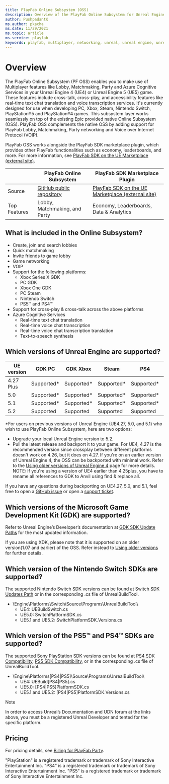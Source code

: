 ```yaml
---
title: PlayFab Online Subsystem (OSS)
description: Overview of the PlayFab Online Subsystem for Unreal Engine
author: PushpadantK
ms.author: pkacha
ms.date: 11/29/2021
ms.topic: article
ms.service: playfab
keywords: playfab, multiplayer, networking, unreal, unreal engine, unreal engine 4, unreal engine 5, ue4, ue5, middleware
---
```


# Overview

The PlayFab Online Subsystem (PF OSS) enables you to make use of Multiplayer features like Lobby, Matchmaking, Party and Azure Cognitive Services in your Unreal Engine 4 (UE4) or Unreal Engine 5 (UE5) game. These features include cross-talk, cross-play, and accessibility features like real-time text chat translation and voice transcription services. It's currently designed for use when developing PC, Xbox, Steam, Nintendo Switch, PlayStation®5 and PlayStation®4 games. This subsystem layer works seamlessly on top of the existing Epic provided native Online Subsystem (OSS). PlayFab OSS complements the native OSS by adding support for PlayFab Lobby, Matchmaking, Party networking and Voice over Internet Protocol (VOIP).

PlayFab OSS works alongside the PlayFab SDK marketplace plugin, which provides other PlayFab functionalities such as economy, leaderboards, and more. For more information, see [PlayFab SDK on the UE Marketplace (external site)](https://www.unrealengine.com/marketplace/product/playfab-sdk).

|    | PlayFab Online Subsystem | PlayFab SDK Marketplace Plugin    |
|--------------|-------------|-------------|
| Source  | [GitHub public repository](https://github.com/PlayFab/PlayFabMultiplayerUnreal) |  [PlayFab SDK on the UE Marketplace (external site)](https://www.unrealengine.com/marketplace/product/playfab-sdk)  |
| Top Features | Lobby, Matchmaking, and Party | Economy, Leaderboards, Data & Analytics |

## What is included in the Online Subsystem?

- Create, join and search lobbies
- Quick matchmaking
- Invite friends to game lobby
- Game networking
- VOIP
- Support for the following platforms:
  - Xbox Series X GDK
  - PC GDK
  - Xbox One GDK
  - PC Steam
  - Nintendo Switch
  - PS5™ and PS4™
- Support for cross-play & cross-talk across the above platforms
- Azure Cognitive Services
  - Real-time text chat translation
  - Real-time voice chat transcription
  - Real-time voice chat transcription translation
  - Text-to-speech synthesis

## Which versions of Unreal Engine are supported?

| UE version   | GDK PC      | GDK Xbox    | Steam       | PS4         | PS5         | Switch      |
|--------------|-------------|-------------|-------------|-------------|-------------|-------------|
| 4.27 Plus    | Supported*   | Supported*   | Supported*   | Supported*   | Supported*   | Supported*   |
| 5.0          | Supported*   | Supported*   | Supported*   | Supported*   | Supported*   | Supported*   |
| 5.1          | Supported*   | Supported*   | Supported*   | Supported*   | Supported*   | Supported*   |
| 5.2          | Supported   | Supported   | Supported   | Supported   | Supported   | Supported   |


*For users on previous versions of Unreal Engine (UE4.27, 5.0, and 5.1) who wish to use PlayFab Online Subsystem, here are two options:
- Upgrade your local Unreal Engine version to 5.2.
- Pull the latest release and backport it to your game.
For UE4, 4.27 is the recommended version since crossplay between different platforms doesn't work on 4.26, but it does on 4.27. If you're on an earlier version of Unreal Engine 4, the OSS can be backported with minimal work. Refer to the [Using older versions of Unreal Engine 4](party-unreal-engine-using-older-versions.md) page for more details.
NOTE: If you're using a version of UE4 earlier than 4.25plus, you have to rename all references to GDK to Anvil using find & replace all.

If you have any questions during backporting on UE4.27, 5.0, and 5.1, feel free to open a [GitHub issue](https://github.com/PlayFab/PlayFabMultiplayerUnreal/issues/new) or open a [support ticket](https://playfab.com/contact/).

## Which versions of the Microsoft Game Development Kit (GDK) are supported?

Refer to Unreal Engine’s Developer’s documentation at [GDK SDK Update Paths](https://udn.unrealengine.com/s/article/GDK-SDK-Updates-Path) for the most updated information.

If you are using XDK, please note that it is supported on an older version(1.07 and earlier) of the OSS. Refer instead to [Using older versions](party-unreal-engine-using-older-versions.md) for further details.

## Which version of the Nintendo Switch SDKs are supported?

The supported Nintendo Switch SDK versions can be found at [Switch SDK Updates Path](https://udn.unrealengine.com/s/article/Switch-SDK-Updates-Path) or in the corresponding .cs file of UnrealBuildTool.
  - \Engine\Platforms\Switch\Source\Programs\UnrealBuildTool\
    - UE4: UEBuildSwitch.cs
    - UE5.0: SwitchPlatformSDK.cs
    - UE5.1 and UE5.2: SwitchPlatformSDK.Versions.cs
      
## Which version of the PS5™ and PS4™ SDKs are supported?

The supported Sony PlayStation SDK versions can be found at [PS4 SDK Compatibility](https://udn.unrealengine.com/s/article/PS4-SDK-Compatibility), [PS5 SDK Compatibility](https://udn.unrealengine.com/s/article/PS5-SDK-Compatibility), or in the corresponding .cs file of UnrealBuildTool.
  - \Engine\Platforms\[PS4|PS5]\Source\Programs\UnrealBuildTool\
    - UE4: UEBuild[PS4|PS5].cs
    - UE5.0: [PS4|PS5]PlatformSDK.cs
    - UE5.1 and UE5.2: [PS4|PS5]PlatformSDK.Versions.cs
      
>[!NOTE]
> In order to access Unreal’s Documentation and UDN forum at the links above, you must be a registered Unreal Developer and tented for the specific platform.

## Pricing

For pricing details, see [Billing for PlayFab Party](../../features/pricing/meters/meters.md#party).

"PlayStation" is a registered trademark or trademark of Sony Interactive Entertainment Inc.
"PS4" is a registered trademark or trademark of Sony Interactive Entertainment Inc.
"PS5" is a registered trademark or trademark of Sony Interactive Entertainment Inc.
